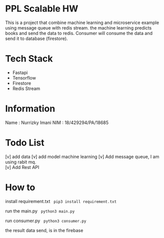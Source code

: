 # PPL Scalable HW 

This is a project that combine machine learning and microservice example using message queue with redis stream. the machine learning predicts books and send the data to redis. Consumer will consume the data and send it to database (firestore).

# Tech Stack 
- Fastapi
- Tensorflow
- Firestore
- Redis Stream 

# Information
Name : Nurrizky Imani
NIM : 18/429294/PA/18685

# Todo List
[v] add data 
[v] add model machine learning
[v] Add message queue, I am using rabit mq.  
[v] Add Rest API

# How to 

install requirement.txt
``` pip3 install requirement.txt```

run the main.py 
``` python3 main.py```

run consumer.py 
``` python3 consumer.py```

the result data send, is in the firebase
